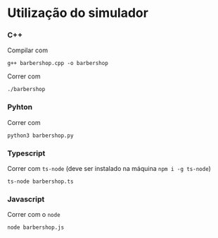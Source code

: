 # Utilização do simulador

### C++
  Compilar com 
```
g++ barbershop.cpp -o barbershop 
```

  Correr com 

```
./barbershop
```

### Pyhton

Correr com 

```
python3 barbershop.py
```

### Typescript

Correr com `ts-node` (deve ser instalado na máquina `npm i -g ts-node`)

```
ts-node barbershop.ts
```

### Javascript

Correr com o `node` 

```
node barbershop.js
```